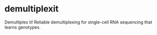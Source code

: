 # demultiplexit
Demultiplex it! Reliable demultiplexing for single-cell RNA sequencing that learns genotypes.
